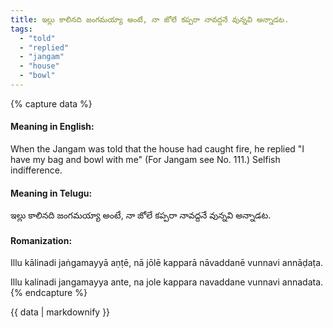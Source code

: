 ```yaml
---
title: ఇల్లు కాలినది జంగమయ్యా అంటే, నా జోలే కప్పరా నావద్దనే వున్నవి అన్నాడట.
tags:
  - "told"
  - "replied"
  - "jangam"
  - "house"
  - "bowl"
---
```


{% capture data %}
#### Meaning in English:
When the Jangam was told that the house had caught fire, he replied "I have my bag and bowl with me"
(For Jangam see No. 111.)
Selfish indifference.

#### Meaning in Telugu:
ఇల్లు కాలినది జంగమయ్యా అంటే, నా జోలే కప్పరా నావద్దనే వున్నవి అన్నాడట.

#### Romanization:
Illu kālinadi jaṅgamayyā aṇṭē, nā jōlē kapparā nāvaddanē vunnavi annāḍaṭa.

Illu kalinadi jangamayya ante, na jole kappara navaddane vunnavi annadata.
{% endcapture %}

{{ data | markdownify }}

